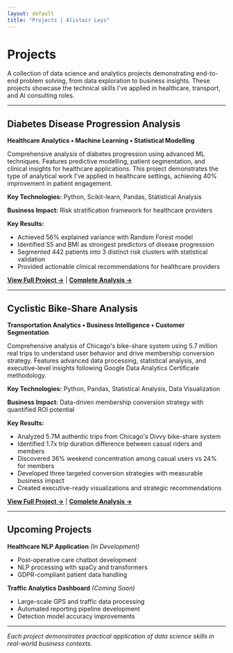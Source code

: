 ```yaml
---
layout: default
title: "Projects | Alistair Leys"
---
```


# Projects

A collection of data science and analytics projects demonstrating end-to-end problem solving, from data exploration to business insights. These projects showcase the technical skills I've applied in healthcare, transport, and AI consulting roles.

---

## Diabetes Disease Progression Analysis

**Healthcare Analytics • Machine Learning • Statistical Modelling**

Comprehensive analysis of diabetes progression using advanced ML techniques. Features predictive modelling, patient segmentation, and clinical insights for healthcare applications. This project demonstrates the type of analytical work I've applied in healthcare settings, achieving 40% improvement in patient engagement.

**Key Technologies:** Python, Scikit-learn, Pandas, Statistical Analysis

**Business Impact:** Risk stratification framework for healthcare providers

**Key Results:**
- Achieved 56% explained variance with Random Forest model
- Identified S5 and BMI as strongest predictors of disease progression
- Segmented 442 patients into 3 distinct risk clusters with statistical validation
- Provided actionable clinical recommendations for healthcare providers

[**View Full Project →**](/projects/diabetes/) | [**Complete Analysis →**](/projects/diabetes/analysis)

---

## Cyclistic Bike-Share Analysis

**Transportation Analytics • Business Intelligence • Customer Segmentation**

Comprehensive analysis of Chicago's bike-share system using 5.7 million real trips to understand user behavior and drive membership conversion strategy. Features advanced data processing, statistical analysis, and executive-level insights following Google Data Analytics Certificate methodology.

**Key Technologies:** Python, Pandas, Statistical Analysis, Data Visualization

**Business Impact:** Data-driven membership conversion strategy with quantified ROI potential

**Key Results:**
- Analyzed 5.7M authentic trips from Chicago's Divvy bike-share system
- Identified 1.7x trip duration difference between casual riders and members
- Discovered 36% weekend concentration among casual users vs 24% for members
- Developed three targeted conversion strategies with measurable business impact
- Created executive-ready visualizations and strategic recommendations

[**View Full Project →**](/projects/cyclistic/) | [**Complete Analysis →**](/projects/cyclistic/analysis)

---

## Upcoming Projects

**Healthcare NLP Application** *(In Development)*
- Post-operative care chatbot development
- NLP processing with spaCy and transformers
- GDPR-compliant patient data handling

**Traffic Analytics Dashboard** *(Coming Soon)*
- Large-scale GPS and traffic data processing
- Automated reporting pipeline development
- Detection model accuracy improvements

---

*Each project demonstrates practical application of data science skills in real-world business contexts.*
